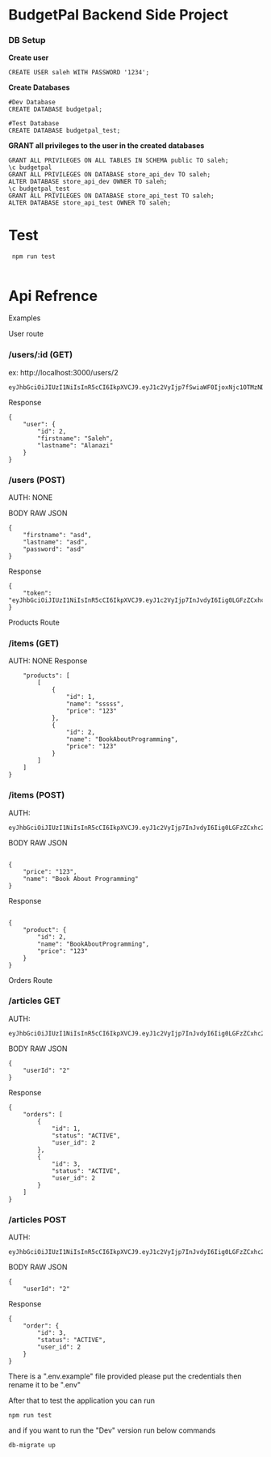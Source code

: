 # BudgetPal Backend Side Project

### DB Setup 


**Create user**

```shell
CREATE USER saleh WITH PASSWORD '1234';
```

**Create Databases**

```shell
#Dev Database
CREATE DATABASE budgetpal;

#Test Database
CREATE DATABASE budgetpal_test;
```

**GRANT all privileges to the user in the created databases**

```shell
GRANT ALL PRIVILEGES ON ALL TABLES IN SCHEMA public TO saleh;
\c budgetpal
GRANT ALL PRIVILEGES ON DATABASE store_api_dev TO saleh;
ALTER DATABASE store_api_dev OWNER TO saleh;
\c budgetpal_test
GRANT ALL PRIVILEGES ON DATABASE store_api_test TO saleh;
ALTER DATABASE store_api_test OWNER TO saleh;
```

# Test 

```
 npm run test
 
 ```

# Api Refrence

Examples 


User route

### /users/:id (GET)
ex: http://localhost:3000/users/2
```Auth: Bearer Token 
eyJhbGciOiJIUzI1NiIsInR5cCI6IkpXVCJ9.eyJ1c2VyIjp7fSwiaWF0IjoxNjc1OTMzNDc4fQ.R673TIT6Y5LzqAPxhlbkaqXfqqNxGgL5qsbNuIeJz9s
```

Response
```
{
    "user": {
        "id": 2,
        "firstname": "Saleh",
        "lastname": "Alanazi"
    }
}
```

### /users (POST)
AUTH: NONE

BODY RAW JSON
```
{
    "firstname": "asd",
    "lastname": "asd",
    "password": "asd"
}
```
Response
```
{
    "token": "eyJhbGciOiJIUzI1NiIsInR5cCI6IkpXVCJ9.eyJ1c2VyIjp7InJvdyI6Iig0LGFzZCxhc2QpIn0sImlhdCI6MTY3NTkzNDIyOX0.wAP5JTAs0883PFS87ebDRfvUyg7oem0fYKbEOTsLtcM"
}
```


Products Route

### /items (GET)
AUTH: 
NONE
Response

``` {
    "products": [
        [
            {
                "id": 1,
                "name": "sssss",
                "price": "123"
            },
            {
                "id": 2,
                "name": "BookAboutProgramming",
                "price": "123"
            }
        ]
    ]
}
```


### /items (POST)

AUTH:
 ```
eyJhbGciOiJIUzI1NiIsInR5cCI6IkpXVCJ9.eyJ1c2VyIjp7InJvdyI6Iig0LGFzZCxhc2QpIn0sImlhdCI6MTY3NTkzNDIyOX0.wAP5JTAs0883PFS87ebDRfvUyg7oem0fYKbEOTsLtcM

```

BODY RAW JSON
```

{
    "price": "123",
    "name": "Book About Programming"
}

```

Response
```

{
    "product": {
        "id": 2,
        "name": "BookAboutProgramming",
        "price": "123"
    }
}

```


Orders Route

### /articles GET

AUTH:
 ```
eyJhbGciOiJIUzI1NiIsInR5cCI6IkpXVCJ9.eyJ1c2VyIjp7InJvdyI6Iig0LGFzZCxhc2QpIn0sImlhdCI6MTY3NTkzNDIyOX0.wAP5JTAs0883PFS87ebDRfvUyg7oem0fYKbEOTsLtcM
```

BODY RAW JSON
```
{
    "userId": "2"
}
```
Response
```
{
    "orders": [
        {
            "id": 1,
            "status": "ACTIVE",
            "user_id": 2
        },
        {
            "id": 3,
            "status": "ACTIVE",
            "user_id": 2
        }
    ]
}
```


### /articles POST


AUTH:
 ```
eyJhbGciOiJIUzI1NiIsInR5cCI6IkpXVCJ9.eyJ1c2VyIjp7InJvdyI6Iig0LGFzZCxhc2QpIn0sImlhdCI6MTY3NTkzNDIyOX0.wAP5JTAs0883PFS87ebDRfvUyg7oem0fYKbEOTsLtcM
```

BODY RAW JSON
```
{
    "userId": "2"

```
Response
```
{
    "order": {
        "id": 3,
        "status": "ACTIVE",
        "user_id": 2
    }
}
```

There is a ".env.example" file provided please put the credentials then rename it to be ".env"

After that to test the application you can run

`npm run test`

and if you want to run the "Dev" version run below commands

`db-migrate up`


